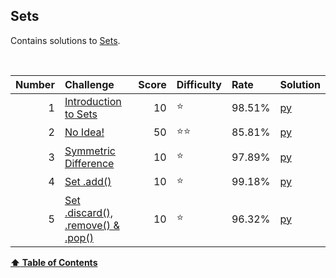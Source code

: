 
## Sets
Contains solutions to [Sets](https://www.hackerrank.com/domains/python?filters%5Bsubdomains%5D%5B%5D=py-sets).

<br/>

Number   |   Challenge                                                                                                                         |   Score   |   Difficulty     |   Rate     |   Solution                                                                                                                
--:      |   :--                                                                                                                               |   --:     |   :--            |   :--      |   :--                                                                                                                     
1        |   [Introduction to Sets](https://www.hackerrank.com/challenges/py-introduction-to-sets?isFullScreen=true)                           |   10      |   :star:         |   98.51%   |   [py](https://github.com/jaimiles23/HackerRank_Solutions/blob/master/python/04_sets/01_introductiontosets.py)            
2        |   [No Idea!](https://www.hackerrank.com/challenges/no-idea?isFullScreen=true)                                                       |   50      |   :star::star:   |   85.81%   |   [py](https://github.com/jaimiles23/HackerRank_Solutions/blob/master/python/04_sets/02_noidea!.py)                       
3        |   [Symmetric Difference](https://www.hackerrank.com/challenges/symmetric-difference?isFullScreen=true)                              |   10      |   :star:         |   97.89%   |   [py](https://github.com/jaimiles23/HackerRank_Solutions/blob/master/python/04_sets/03_symmetricdifference.py)           
4        |   [Set .add()](https://www.hackerrank.com/challenges/py-set-add?isFullScreen=true)                                                  |   10      |   :star:         |   99.18%   |   [py](https://github.com/jaimiles23/HackerRank_Solutions/blob/master/python/04_sets/04_set.add().py)                     
5        |   [Set .discard(), .remove() & .pop()](https://www.hackerrank.com/challenges/py-set-discard-remove-pop/problem?isFullScreen=true)   |   10      |   :star:         |   96.32%   |   [py](https://github.com/jaimiles23/HackerRank_Solutions/blob/master/python/04_sets/05_set.discard(),.remove()&.pop().py)



<b><a href="#hackerrank">:arrow_up: Table of Contents</a></b>
<br/>
<br/>


